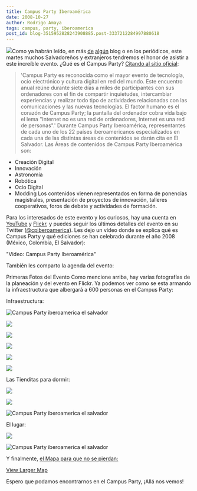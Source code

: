```yaml
---
title: Campus Party Iberoamérica
date: 2008-10-27
author: Rodrigo Amaya
tags: campus, party, iberoamerica
post_id: blog-3515952828243908885.post-3337212284997880618
---
```


[![](http://farm4.static.flickr.com/3184/2965247835_e6e2fee441.jpg)](http://farm4.static.flickr.com/3184/2965247835_e6e2fee441.jpg)Como ya habrán leído, en más [de](http://feedproxy.google.com/%7Er/damrnetblog/%7E3/-3I3AfV6Boo/campus-party-iberoamerica-preparativos-finales) [algún](http://www.aeromental.com/2008/10/26/fotos-y-videos-de-como-se-organiza-el-campus-party-iberoamerica-en-san-salvador/) blog o en los periódicos, este martes muchos Salvadoreños y extranjeros tendremos el honor de asistir a este increíble evento. ¿Qué es el Campus Party? [Citando al sitio oficial](http://iberoamerica.campus-party.org/index.php/elevento.html):

> 'Campus Party es
> reconocida como el mayor evento de tecnología, ocio electrónico y cultura digital en red del
> mundo. Este encuentro anual reúne durante siete días a miles de participantes con sus
> ordenadores con el fin de compartir inquietudes, intercambiar experiencias y realizar todo
> tipo de actividades relacionadas con las comunicaciones y las nuevas tecnologías. El factor
> humano es el corazón de Campus Party; la pantalla del ordenador cobra vida bajo el lema
> "Internet no es una red de ordenadores, Internet es una red de
> personas".'
Durante Campus Party Iberoamérica, representantes de cada uno de los 22 países iberoamericanos especializados en cada una de las distintas áreas de contenidos se darán cita en El Salvador. Las Áreas de contenidos de Campus Party Iberoamérica son:

- Creación Digital
- Innovación
- Astronomía
- Robótica
- Ocio Digital
- Modding
Los contenidos vienen representados en forma de ponencias magistrales, presentación de proyectos de innovación, talleres cooperativos, foros de debate y actividades de formación.

Para los interesados de este evento y los curiosos, hay una cuenta en [YouTube](http://es.youtube.com/campusparty) y [Flickr](http://www.flickr.com/photos/campuspartyiberoamerica/), y puedes seguir los últimos detalles del evento en su Twitter ([@cpiberoamerica](http://twitter.com/cpiberoamerica)). Les dejo un vídeo donde se explica qué es Campus Party y qué ediciones se han celebrado durante el año 2008 (México, Colombia, El Salvador):

"Video: Campus Party Iberoamérica"

También les comparto la agenda del evento:

Primeras Fotos del Evento Como mencione arriba, hay varias fotografías de la planeación y del evento en Flickr. Ya podemos ver como se esta armando la infraestructura que albergará a 600 personas en el Campus Party:

Infraestructura:

![Campus Party iberoamerica el salvador](http://farm4.static.flickr.com/3151/2974981351_bd9bf9500e.jpg)

![](http://farm4.static.flickr.com/3055/2974689373_d744f5d548.jpg)

![](http://farm4.static.flickr.com/3241/2970803476_c7946fb974.jpg)

![](http://farm4.static.flickr.com/3051/2972248491_a3a9c21733.jpg)

![](http://farm4.static.flickr.com/3158/2970794934_5f1152fd68.jpg)

![](http://farm4.static.flickr.com/3014/2972847980_713b2548f4.jpg)

Las Tienditas para dormir:

![](http://farm4.static.flickr.com/3063/2975556828_25550995b2.jpg)

![](http://farm4.static.flickr.com/3215/2974694227_5dd62e8c23.jpg)

![Campus Party iberoamerica el salvador](http://farm4.static.flickr.com/3203/2975546854_efa065cffe.jpg)

El lugar:

![](http://farm4.static.flickr.com/3234/2975541818_c9466134e3.jpg)

![Campus Party iberoamerica el salvador](http://farm4.static.flickr.com/3224/2975581566_d6d939d5f5.jpg)

Y finalmente, [el Mapa para que no se pierdan:](http://maps.google.com/maps/ms?ie=UTF8&msa=0&msid=117139639938268086068.000459ddb9a1bc7a062c7&ll=13.69169,-89.241428&spn=0.050035,0.09922&z=13&source=embed)

[View Larger Map](http://maps.google.com/maps/ms?ie=UTF8&msa=0&msid=117139639938268086068.000459ddb9a1bc7a062c7&ll=13.69169,-89.241428&spn=0.050035,0.09922&source=embed)

Espero que podamos encontrarnos en el Campus Party, ¡Allá nos vemos!